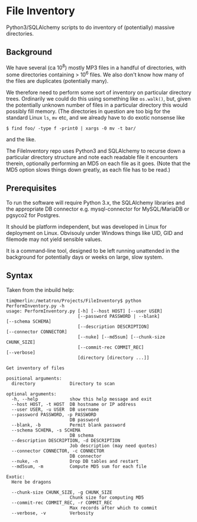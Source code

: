 # File Inventory
Python3/SQLAlchemy scripts to do inventory of (potentially) massive
directories.
## Background
We have several (ca 10<sup>8</sup>) mostly MP3 files in a handful of
directories, with some directories containing > 10<sup>6</sup> files.
We also don't know how many of the files are duplicates
(potentially many). 

We therefore need to perform some sort of inventory on
particular directory trees. Ordinarily we could do this
using something like `os.walk()`, but, given the
potentially unknown number of files in a particular
directory this would possibly fill memory. (The directories
in question are too big for the standard Linux `ls`, `mv`
etc, and we already have to do exotic nonsense like
```
$ find foo/ -type f -print0 | xargs -0 mv -t bar/
```
and the like. 

The FileInventory repo uses Python3 and SQLAlchemy to
recurse down a particular directory structure and note each 
readable file it encounters therein, optionally performing
an MD5 on each file as it goes. (Note that the MD5 option
slows things down greatly, as each file has to be read.)

## Prerequisites

To run the software will require Python 3.x, the SQLAlchemy
libraries and the appropriate DB connector e.g.
mysql-connector for MySQL/MariaDB or pgsyco2 for 
Postgres.

It should be platform independent, but was developed in
Linux for deployment on Linux. Obvisouly under Windows 
things like UID, GID and filemode may not yield sensible
values. 

It is a command-line tool, designed to be left running
unattended in the background for potentially days or 
weeks on large, slow system.

## Syntax

Taken from the inbuild help:

```
tim@merlin:/metatron/Projects/FileInventory$ python
PerformInventory.py -h
usage: PerformInventory.py [-h] [--host HOST] [--user USER]
                           [--password PASSWORD | --blank]
[--schema SCHEMA]
                           [--description DESCRIPTION]
[--connector CONNECTOR]
                           [--nuke] [--md5sum] [--chunk-size
CHUNK_SIZE]
                           [--commit-rec COMMIT_REC]
[--verbose]
                           [directory [directory ...]]

Get inventory of files

positional arguments:
  directory             Directory to scan

optional arguments:
  -h, --help            show this help message and exit
  --host HOST, -t HOST  DB hostname or IP address
  --user USER, -u USER  DB username
  --password PASSWORD, -p PASSWORD
                        DB password
  --blank, -b           Permit blank password
  --schema SCHEMA, -s SCHEMA
                        DB schema
  --description DESCRIPTION, -d DESCRIPTION
                        Job description (may need quotes)
  --connector CONNECTOR, -c CONNECTOR
                        DB connector
  --nuke, -n            Drop DB tables and restart
  --md5sum, -m          Compute MD5 sum for each file

Exotic:
  Here be dragons

  --chunk-size CHUNK_SIZE, -g CHUNK_SIZE
                        Chunk size for computing MD5
  --commit-rec COMMIT_REC, -r COMMIT_REC
                        Max records after which to commit
  --verbose, -v         Verbosity
```

